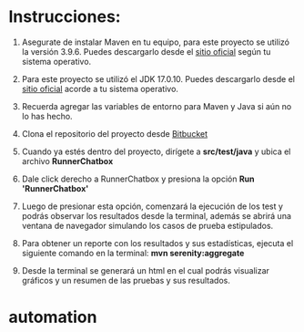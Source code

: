 
# Instrucciones:

1. Asegurate de instalar Maven en tu equipo, para este proyecto se utilizó la versión 3.9.6. Puedes descargarlo desde el [sitio oficial](https://maven.apache.org/install.html) según tu sistema operativo.

2. Para este proyecto se utilizó el JDK 17.0.10. Puedes descargarlo desde el [sitio oficial](https://www.oracle.com/java/technologies/javase/jdk17-archive-downloads.html) acorde a tu sistema operativo.

3. Recuerda agregar las variables de entorno para Maven y Java si aún no lo has hecho. 

4. Clona el repositorio del proyecto desde [Bitbucket](https://bitbucket.org/fabrica3i/3it-assistant-qa-automatizacion/src/develop/)

5. Cuando ya estés dentro del proyecto, dirígete a **src/test/java** y ubica el archivo **RunnerChatbox**

6. Dale click derecho a RunnerChatbox y presiona la opción **Run 'RunnerChatbox'**

7. Luego de presionar esta opción, comenzará la ejecución de los test y podrás observar los resultados desde la terminal, además se abrirá una ventana de navegador simulando los casos de prueba estipulados.

8. Para obtener un reporte con los resultados y sus estadísticas, ejecuta el siguiente comando en la terminal: **mvn serenity:aggregate**

9. Desde la terminal se generará un html en el cual podrás visualizar gráficos y un resumen de las pruebas y sus resultados.










# automation
